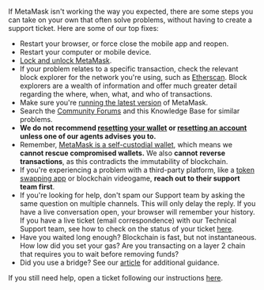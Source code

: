 If MetaMask isn't working the way you expected, there are some steps you can take on your own that often solve problems, without having to create a support ticket. Here are some of our top fixes:


* Restart your browser, or force close the mobile app and reopen.
* Restart your computer or mobile device.
* [Lock and unlock MetaMask](https://support.metamask.io/hc/en-us/articles/360053412451).
* If your problem relates to a specific transaction, check the relevant block explorer for the network you're using, such as [Etherscan](https://support.metamask.io/hc/en-us/articles/360057536611). Block explorers are a wealth of information and offer much greater detail regarding the where, when, what, and who of transactions.
* Make sure you're [running the latest version](https://support.metamask.io/hc/en-us/articles/360060268452) of MetaMask.
* Search the [Community Forums](https://community.metamask.io/) and this Knowledge Base for similar problems.
* **We do not recommend [resetting your wallet](https://support.metamask.io/hc/en-us/articles/4556918516763) or [resetting an account](https://support.metamask.io/hc/en-us/articles/360015488891) unless one of our agents advises you to.**
* Remember, [MetaMask is a self-custodial wallet](https://support.metamask.io/hc/en-us/articles/360059952212-MetaMask-is-a-non-custodial-wallet), which means we **cannot rescue compromised wallets.** We also **cannot** **reverse transactions**, as this contradicts the immutability of blockchain.
* If you're experiencing a problem with a third-party platform, like a [token swapping app](https://support.metamask.io/hc/en-us/articles/4405506066331) or blockchain videogame, **reach out to their support team first**.
* If you're looking for help, don't spam our Support team by asking the same question on multiple channels. This will only delay the reply. If you have a live conversation open, your browser will remember your history. If you have a live ticket (email correspondence) with our Technical Support team, see how to check on the status of your ticket [here](https://support.metamask.io/hc/en-us/articles/4453556284571).
* Have you waited long enough? Blockchain is fast, but not instantaneous. How low did you set your gas? Are you transacting on a layer 2 chain that requires you to wait before removing funds?
* Did you use a bridge? See our [article](https://support.metamask.io/hc/en-us/articles/4836913606683) for additional guidance.


If you still need help, open a ticket following our instructions [here](https://support.metamask.io/hc/en-us/articles/360058969391-How-to-contact-MetaMask-Support).


 










 
















 







